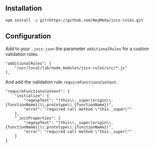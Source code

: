 ## Installation
```sh
npm install -g git+https://github.com/HeyMeXa/jscs-rules.git
```
## Configuration
Add to your `.jscs-json` the parameter `additionalRules` for a custom validation rules.
```
"additionalRules": [
    "/usr/local/lib/node_modules/jscs-rules/src/*.js"
],
```

And add the validation rule `requireFunctionsContent`.

```
"requireFunctionsContent": {
    "initialize": {
        "regexpText": "(this\\._super|origin\\.{functionName}|\\.prototype\\.{functionName})",
        "error": "required call method \"this._super\""
    },
    "_initProperties": {
        "regexpText": "(this\\._super|origin\\.{functionName}|\\.prototype\\.{functionName})",
        "error": "required call method \"this._super\""
    }
}
```
